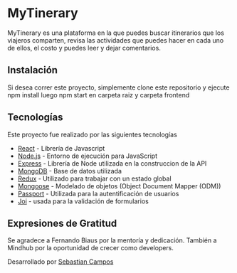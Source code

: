 # MyTinerary

MyTinerary es una plataforma en la que puedes buscar itinerarios que los viajeros comparten, revisa las actividades que puedes hacer en cada uno de ellos, 
el costo y puedes leer y dejar comentarios.


## Instalación

Si desea correr este proyecto, simplemente clone este repositorio y ejecute npm install luego npm start en carpeta raiz y carpeta frontend

## Tecnologías

Este proyecto fue realizado por las siguientes tecnologías

* [React](https://reactjs.org/) - Librería de Javascript
* [Node.js](https://nodejs.org/en/) - Entorno de ejecución para JavaScript
* [Express](https://expressjs.com/) - Librería de Node utilizada en la construccion de la API
* [MongoDB](https://www.mongodb.com/) - Base de datos utilizada
* [Redux](https://react-redux.js.org/) -  Utilizado para trabajar con un estado global
* [Mongoose](https://mongoosejs.com/) - Modelado de objetos (Object Document Mapper (ODM))
* [Passport](http://www.passportjs.org/) - Utilizada para la autentificación de usuarios
* [Joi](https://joi.dev/) - usada para la validación de formularios

## Expresiones de Gratitud

Se agradece a Fernando Biaus por la mentoría y dedicación.
También a Mindhub por la oportunidad de crecer como developers.

Desarrollado por [Sebastian Campos](https://www.linkedin.com/in/bastiampos/) 
